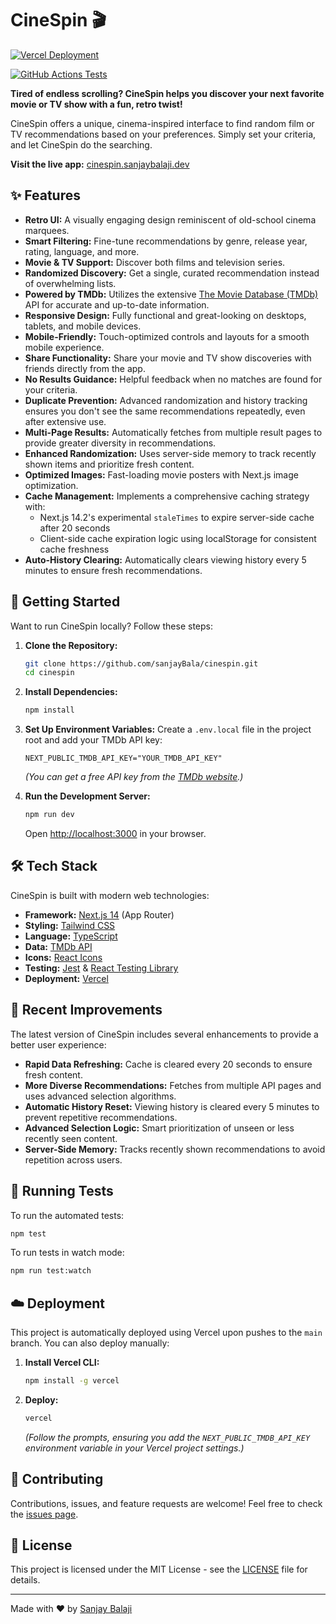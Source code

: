 # CineSpin 🎬

[![Vercel Deployment](https://img.shields.io/badge/Vercel-Deployed-success?style=for-the-badge&logo=vercel&logoColor=white)](https://cinespin.vercel.app)

[![GitHub Actions Tests](https://github.com/sanjayBala/cinespin/actions/workflows/test.yml/badge.svg)](https://github.com/sanjayBala/cinespin/actions/workflows/test.yml)

**Tired of endless scrolling? CineSpin helps you discover your next favorite movie or TV show with a fun, retro twist!**

CineSpin offers a unique, cinema-inspired interface to find random film or TV recommendations based on your preferences. Simply set your criteria, and let CineSpin do the searching.

**Visit the live app:** [cinespin.sanjaybalaji.dev](https://cinespin.sanjaybalaji.dev)

## ✨ Features

*   **Retro UI:** A visually engaging design reminiscent of old-school cinema marquees.
*   **Smart Filtering:** Fine-tune recommendations by genre, release year, rating, language, and more.
*   **Movie & TV Support:** Discover both films and television series.
*   **Randomized Discovery:** Get a single, curated recommendation instead of overwhelming lists.
*   **Powered by TMDb:** Utilizes the extensive [The Movie Database (TMDb)](https://www.themoviedb.org/documentation/api) API for accurate and up-to-date information.
*   **Responsive Design:** Fully functional and great-looking on desktops, tablets, and mobile devices.
*   **Mobile-Friendly:** Touch-optimized controls and layouts for a smooth mobile experience.
*   **Share Functionality:** Share your movie and TV show discoveries with friends directly from the app.
*   **No Results Guidance:** Helpful feedback when no matches are found for your criteria.
*   **Duplicate Prevention:** Advanced randomization and history tracking ensures you don't see the same recommendations repeatedly, even after extensive use.
*   **Multi-Page Results:** Automatically fetches from multiple result pages to provide greater diversity in recommendations.
*   **Enhanced Randomization:** Uses server-side memory to track recently shown items and prioritize fresh content.
*   **Optimized Images:** Fast-loading movie posters with Next.js image optimization.
*   **Cache Management:** Implements a comprehensive caching strategy with:
    - Next.js 14.2's experimental `staleTimes` to expire server-side cache after 20 seconds
    - Client-side cache expiration logic using localStorage for consistent cache freshness
*   **Auto-History Clearing:** Automatically clears viewing history every 5 minutes to ensure fresh recommendations.

## 🚀 Getting Started

Want to run CineSpin locally? Follow these steps:

1.  **Clone the Repository:**
    ```bash
    git clone https://github.com/sanjayBala/cinespin.git
    cd cinespin
    ```

2.  **Install Dependencies:**
    ```bash
    npm install
    ```

3.  **Set Up Environment Variables:**
    Create a `.env.local` file in the project root and add your TMDb API key:
    ```
    NEXT_PUBLIC_TMDB_API_KEY="YOUR_TMDB_API_KEY"
    ```
    *(You can get a free API key from the [TMDb website](https://www.themoviedb.org/settings/api).)*

4.  **Run the Development Server:**
    ```bash
    npm run dev
    ```
    Open [http://localhost:3000](http://localhost:3000) in your browser.

## 🛠️ Tech Stack

CineSpin is built with modern web technologies:

*   **Framework:** [Next.js 14](https://nextjs.org/) (App Router)
*   **Styling:** [Tailwind CSS](https://tailwindcss.com/)
*   **Language:** [TypeScript](https://www.typescriptlang.org/)
*   **Data:** [TMDb API](https://www.themoviedb.org/documentation/api)
*   **Icons:** [React Icons](https://react-icons.github.io/react-icons/)
*   **Testing:** [Jest](https://jestjs.io/) & [React Testing Library](https://testing-library.com/react)
*   **Deployment:** [Vercel](https://vercel.com/)

## 🧪 Recent Improvements

The latest version of CineSpin includes several enhancements to provide a better user experience:

*   **Rapid Data Refreshing:** Cache is cleared every 20 seconds to ensure fresh content.
*   **More Diverse Recommendations:** Fetches from multiple API pages and uses advanced selection algorithms.
*   **Automatic History Reset:** Viewing history is cleared every 5 minutes to prevent repetitive recommendations.
*   **Advanced Selection Logic:** Smart prioritization of unseen or less recently seen content.
*   **Server-Side Memory:** Tracks recently shown recommendations to avoid repetition across users.

## 🧪 Running Tests

To run the automated tests:

```bash
npm test
```

To run tests in watch mode:

```bash
npm run test:watch
```

## ☁️ Deployment

This project is automatically deployed using Vercel upon pushes to the `main` branch. You can also deploy manually:

1.  **Install Vercel CLI:**
    ```bash
    npm install -g vercel
    ```
2.  **Deploy:**
    ```bash
    vercel
    ```
    *(Follow the prompts, ensuring you add the `NEXT_PUBLIC_TMDB_API_KEY` environment variable in your Vercel project settings.)*

## 🤝 Contributing

Contributions, issues, and feature requests are welcome! Feel free to check the [issues page](https://github.com/sanjayBala/cinespin/issues).

## 📄 License

This project is licensed under the MIT License - see the [LICENSE](LICENSE) file for details.

---

Made with ❤️ by [Sanjay Balaji](https://sanjaybalaji.dev)
